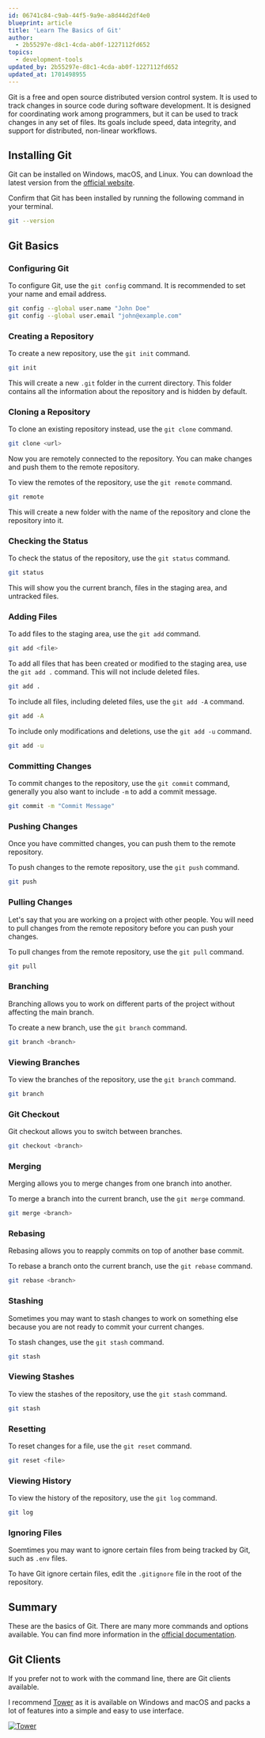 ```yaml
---
id: 06741c84-c9ab-44f5-9a9e-a8d44d2df4e0
blueprint: article
title: 'Learn The Basics of Git'
author:
  - 2b55297e-d8c1-4cda-ab0f-1227112fd652
topics:
  - development-tools
updated_by: 2b55297e-d8c1-4cda-ab0f-1227112fd652
updated_at: 1701498955
---
```

Git is a free and open source distributed version control system. It is used to track changes in source code during software development. It is designed for coordinating work among programmers, but it can be used to track changes in any set of files. Its goals include speed, data integrity, and support for distributed, non-linear workflows.

## Installing Git

Git can be installed on Windows, macOS, and Linux. You can download the latest version from the [official website](https://git-scm.com/downloads).

Confirm that Git has been installed by running the following command in your terminal.

```bash
git --version
``` 

## Git Basics

### Configuring Git

To configure Git, use the `git config` command. It is recommended to set your name and email address.

```bash
git config --global user.name "John Doe"
git config --global user.email "john@example.com"
```

### Creating a Repository

To create a new repository, use the `git init` command.

```bash
git init
```

This will create a new `.git` folder in the current directory. This folder contains all the information about the repository and is hidden by default.

### Cloning a Repository

To clone an existing repository instead, use the `git clone` command.

```bash
git clone <url>
```

Now you are remotely connected to the repository. You can make changes and push them to the remote repository.

To view the remotes of the repository, use the `git remote` command.

```bash
git remote
```

This will create a new folder with the name of the repository and clone the repository into it.

### Checking the Status

To check the status of the repository, use the `git status` command.

```bash
git status
```

This will show you the current branch, files in the staging area, and untracked files.

### Adding Files

To add files to the staging area, use the `git add` command.

```bash
git add <file>
```

To add all files that has been created or modified to the staging area, use the `git add .` command. This will not include deleted files.

```bash
git add .
```

To include all files, including deleted files, use the `git add -A` command.

```bash
git add -A
```

To include only modifications and deletions, use the `git add -u` command.

```bash
git add -u
```

### Committing Changes

To commit changes to the repository, use the `git commit` command, generally you also want to include `-m` to add a commit message.

```bash
git commit -m "Commit Message"
```

### Pushing Changes

Once you have committed changes, you can push them to the remote repository.

To push changes to the remote repository, use the `git push` command.

```bash
git push
```

### Pulling Changes

Let's say that you are working on a project with other people. You will need to pull changes from the remote repository before you can push your changes.

To pull changes from the remote repository, use the `git pull` command.

```bash
git pull
```

### Branching

Branching allows you to work on different parts of the project without affecting the main branch.

To create a new branch, use the `git branch` command.

```bash
git branch <branch>
```

### Viewing Branches

To view the branches of the repository, use the `git branch` command.

```bash
git branch
```

### Git Checkout

Git checkout allows you to switch between branches.

```bash
git checkout <branch>
```

### Merging

Merging allows you to merge changes from one branch into another.

To merge a branch into the current branch, use the `git merge` command.

```bash
git merge <branch>
```

### Rebasing

Rebasing allows you to reapply commits on top of another base commit.

To rebase a branch onto the current branch, use the `git rebase` command.

```bash
git rebase <branch>
```

### Stashing

Sometimes you may want to stash changes to work on something else because you are not ready to commit your current changes.

To stash changes, use the `git stash` command.

```bash
git stash
```

### Viewing Stashes

To view the stashes of the repository, use the `git stash` command.

```bash
git stash
```

### Resetting

To reset changes for a file, use the `git reset` command.

```bash
git reset <file> 
```

### Viewing History

To view the history of the repository, use the `git log` command.

```bash
git log
```

### Ignoring Files

Soemtimes you may want to ignore certain files from being tracked by Git, such as `.env` files.

To have Git ignore certain files, edit the `.gitignore` file in the root of the repository.

## Summary

These are the basics of Git. There are many more commands and options available. You can find more information in the [official documentation](https://git-scm.com/docs).

## Git Clients

If you prefer not to work with the command line, there are Git clients available.

I recommend [Tower](https://www.git-tower.com/?via=vinh) as it is available on Windows and macOS and packs a lot of features into a simple and easy to use interface.

[![Tower](https://vinh.nyc3.cdn.digitaloceanspaces.com/post_content/tower-client.jpg)](https://www.git-tower.com/?via=vinh)
